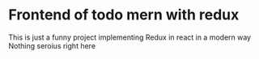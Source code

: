 # Frontend of todo mern with redux
This is just a funny project implementing Redux in react in a modern way
Nothing seroius right here
